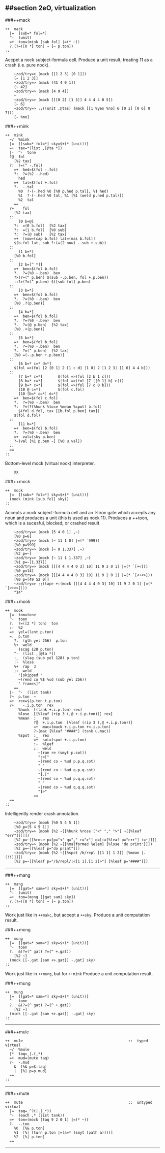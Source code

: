##section 2eO, virtualization
---

###++mack

```
++  mack
  |=  [sub=* fol=*]
  ^-  (unit)
  =+  ton=(mink [sub fol] |=(* ~))
  ?.(?=([0 *] ton) ~ [~ p.ton])
::
```

Accpet a nock subject-formula cell.
Produce a unit result, treating 11 as a crash (i.e. pure nock).

        ~zod/try=> (mack [[1 2 3] [0 1]])
        [~ [1 2 3]]
        ~zod/try=> (mack [41 4 0 1])
        [~ 42]
        ~zod/try=> (mack [4 0 4])
        ~
        ~zod/try=> (mack [[[0 2] [1 3]] 4 4 4 4 0 5])
        [~ 6]
        ~zod/try=> ;;((unit ,@tas) (mack [[1 %yes %no] 6 [0 2] [0 6] 0 7]))
        [~ %no]

###++mink

```
++  mink
  ~/  %mink
  |=  [[sub=* fol=*] sky=$+(* (unit))]
  =+  tax=*(list ,[@ta *])
  |-  ^-  tone
  ?@  fol
    [%2 tax]
  ?:  ?=(^ -.fol)
    =+  hed=$(fol -.fol)
    ?:  ?=(%2 -.hed)
      hed
    =+  tal=$(fol +.fol)
    ?-  -.tal
      %0  ?-(-.hed %0 [%0 p.hed p.tal], %1 hed)
      %1  ?-(-.hed %0 tal, %1 [%1 (weld p.hed p.tal)])
      %2  tal
    ==
  ?+    fol
    [%2 tax]
  ::
      [0 b=@]
    ?:  =(0 b.fol)  [%2 tax]
    ?:  =(1 b.fol)  [%0 sub]
    ?:  ?=(@ sub)   [%2 tax]
    =+  [now=(cap b.fol) lat=(mas b.fol)]
    $(b.fol lat, sub ?:(=(2 now) -.sub +.sub))
  ::
      [1 b=*]
    [%0 b.fol]
  ::
      [2 b=[^ *]]
    =+  ben=$(fol b.fol)
    ?.  ?=(%0 -.ben)  ben
    ?>(?=(^ p.ben) $(sub -.p.ben, fol +.p.ben))
    ::?>(?=(^ p.ben) $([sub fol] p.ben)
  ::
      [3 b=*]
    =+  ben=$(fol b.fol)
    ?.  ?=(%0 -.ben)  ben
    [%0 .?(p.ben)]
  ::
      [4 b=*]
    =+  ben=$(fol b.fol)
    ?.  ?=(%0 -.ben)  ben
    ?.  ?=(@ p.ben)  [%2 tax]
    [%0 .+(p.ben)]
  ::
      [5 b=*]
    =+  ben=$(fol b.fol)
    ?.  ?=(%0 -.ben)  ben
    ?.  ?=(^ p.ben)  [%2 tax]
    [%0 =(-.p.ben +.p.ben)]
  ::
      [6 b=* c=* d=*]
    $(fol =>(fol [2 [0 1] 2 [1 c d] [1 0] 2 [1 2 3] [1 0] 4 4 b]))
  ::
      [7 b=* c=*]       $(fol =>(fol [2 b 1 c]))
      [8 b=* c=*]       $(fol =>(fol [7 [[0 1] b] c]))
      [9 b=* c=*]       $(fol =>(fol [7 c 0 b]))
      [10 @ c=*]        $(fol c.fol)
      [10 [b=* c=*] d=*]
    =+  ben=$(fol c.fol)
    ?.  ?=(%0 -.ben)  ben
    ?:  ?=(?(%hunk %lose %mean %spot) b.fol)
      $(fol d.fol, tax [[b.fol p.ben] tax])
    $(fol d.fol)
  ::
      [11 b=*]
    =+  ben=$(fol b.fol)
    ?.  ?=(%0 -.ben)  ben
    =+  val=(sky p.ben)
    ?~(val [%1 p.ben ~] [%0 u.val])
  ::
  ==
::
```

Bottom-level mock (virtual nock) interpreter.

        XX

###++mock

```
++  mock
  |=  [[sub=* fol=*] sky=$+(* (unit))]
  (mook (mink [sub fol] sky))
::
```

Accepts a nock subject-formula cell and an %iron gate which
accepts any noun and produces a unit (this is used as nock 11).
Produces a ++toon, which is a sucesful, blocked, or crashed result.

        ~zod/try=> (mock [5 4 0 1] ,~)
        [%0 p=6]
        ~zod/try=> (mock [~ 11 1 0] |=(* `999))
        [%0 p=999]
        ~zod/try=> (mock [~ 0 1.337] ,~)
        [%2 p=~]
        ~zod/try=> (mock [~ 11 1 1.337] ,~)
        [%1 p=~[1.337]]
        ~zod/try=> (mock [[[4 4 4 4 0 3] 10] 11 9 2 0 1] |=(* `[+<]))
        [%0 p=14]
        ~zod/try=> (mock [[[4 4 4 4 0 3] 10] 11 9 2 0 1] |=(* `[<+<>]))
        [%0 p=[49 52 0]]
        ~zod/try=> ;;(tape +:(mock [[[4 4 4 4 0 3] 10] 11 9 2 0 1] |=(* `[<+<>])))
        "14"

###++mook

```
++  mook
  |=  ton=tone
  ^-  toon
  ?.  ?=([2 *] ton)  ton
  :-  %2
  =+  yel=(lent p.ton)
  =.  p.ton
    ?.  (gth yel 256)  p.ton
    %+  weld
      (scag 128 p.ton)
    ^-  (list ,[@ta *])
    :_  (slag (sub yel 128) p.ton)
    :-  %lose
    %+  rap  3
    ;:  weld
      "[skipped "
      ~(rend co %$ %ud (sub yel 256))
      " frames]"
    ==
  |-  ^-  (list tank)
  ?~  p.ton  ~
  =+  rex=$(p.ton t.p.ton)
  ?+    -.i.p.ton  rex
      %hunk  [(tank +.i.p.ton) rex]
      %lose  [[%leaf (rip 3 (,@ +.i.p.ton))] rex]
      %mean  :_  rex
             ?@  +.i.p.ton  [%leaf (rip 3 (,@ +.i.p.ton))]
             =+  mac=(mack +.i.p.ton +<.i.p.ton)
             ?~(mac [%leaf "####"] (tank u.mac))
      %spot  :_  rex
             =+  sot=(spot +.i.p.ton)
             :-  %leaf
             ;:  weld
               ~(ram re (smyt p.sot))
               ":<["
               ~(rend co ~ %ud p.p.q.sot)
               " "
               ~(rend co ~ %ud q.p.q.sot)
               "].["
               ~(rend co ~ %ud p.q.q.sot)
               " "
               ~(rend co ~ %ud q.q.q.sot)
               "]>"
             ==
  ==
::
```

Intelligently render crash annotation.

        ~zod/try=> (mook [%0 5 4 5 1])
        [%0 p=[5 4 5 1]]
        ~zod/try=> (mook [%2 ~[[%hunk %rose ["<" "," ">"] ~[[%leaf "err"]]]]])
        [%2 p=~[[%rose p=[p="<" q="," r=">"] q=[i=[%leaf p="err"] t=~]]]]
        ~zod/try=> (mook [%2 ~[[%malformed %elem] [%lose 'do print']]])
        [%2 p=~[[%leaf p="do print"]]]
        ~zod/try=> (mook [%2 ~[[%spot /b/repl [[1 1] 1 2]] [%mean |.(!!)]]])
        [%2 p=~[[%leaf p="/b/repl/:<[1 1].[1 2]>"] [%leaf p="####"]]]

---

###++mang

```
++  mang
  |=  [[gat=* sam=*] sky=$+(* (unit))]
  ^-  (unit)
  =+  ton=(mong [[gat sam] sky])
  ?.(?=([0 *] ton) ~ [~ p.ton])
::
```

Work just like in `++makc`, but accept a `++sky`.
Produce a unit computation result.

###++mong

```
++  mong
  |=  [[gat=* sam=*] sky=$+(* (unit))]
  ^-  toon
  ?.  &(?=(^ gat) ?=(^ +.gat))
    [%2 ~]
  (mock [[-.gat [sam +>.gat]] -.gat] sky)
::
```

Work just like in `++mung`, but for `++mink`
Produce a unit computation result.

###++mung

```
++  mung
  |=  [[gat=* sam=*] sky=$+(* (unit))]
  ^-  tone
  ?.  &(?=(^ gat) ?=(^ +.gat))
    [%2 ~]
  (mink [[-.gat [sam +>.gat]] -.gat] sky)
::
```

---

###++mule 

```
++  mule                                                ::  typed virtual
  ~/  %mule
  |*  taq=_|.(_*)
  =+  mud=(mute taq)
  ?-  -.mud
    &  [%& p=$:taq]
    |  [%| p=p.mud]
  ==
::
```

---

###++mute 

```
++  mute                                                ::  untyped virtual
  |=  taq=_^?(|.(_*))
  ^-  (each ,* (list tank))
  =+  ton=(mock [taq 9 2 0 1] |=(* ~))
  ?-  -.ton
    %0  [%& p.ton]
    %1  [%| (turn p.ton |=(a=* (smyt (path a))))]
    %2  [%| p.ton]
  ==
```

---
